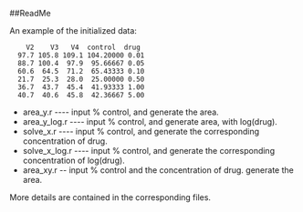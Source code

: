 ##ReadMe

An example of the initialized data:

        V2    V3   V4  control  drug
      97.7 105.8 109.1 104.20000 0.01
      88.7 100.4  97.9  95.66667 0.05
      60.6  64.5  71.2  65.43333 0.10
      21.7  25.3  28.0  25.00000 0.50
      36.7  43.7  45.4  41.93333 1.00
      40.7  40.6  45.8  42.36667 5.00



* area_y.r              ----  input % control, and generate the area.
* area_y_log.r         ----  input % control, and generate area, with log(drug).
* solve_x.r            ----  input % control, and generate the corresponding concentration of drug.
* solve_x_log.r     ----  input % control, and generate the corresponding concentration of log(drug).
* area_xy.r -- input % control and the concentration of drug. generate the area.

More details are contained in the corresponding files.

